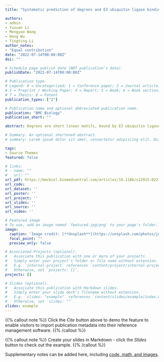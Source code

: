 ```yaml
---
title: "Systematic prediction of degrons and E3 ubiquitin ligase binding via deep learning"

authors:
- admin
- Yuxuan Li
- Mengyao Wang
- Hong Wu
- Tingting Li
author_notes:
- "Equal contribution"
date: "2022-07-14T00:00:00Z"
doi: ""

# Schedule page publish date (NOT publication's date).
publishDate: "2022-07-14T00:00:00Z"

# Publication type.
# Legend: 0 = Uncategorized; 1 = Conference paper; 2 = Journal article;
# 3 = Preprint / Working Paper; 4 = Report; 5 = Book; 6 = Book section;
# 7 = Thesis; 8 = Patent
publication_types: ["2"]

# Publication name and optional abbreviated publication name.
publication: "BMC Biology"
publication_short: ""

abstract: Degrons are short linear motifs, bound by E3 ubiquitin ligase to target protein substrates to be degraded by the ubiquitin-proteasome system. Mutations leading to deregulation of degron functionality disrupt control of protein abundance due to mistargeting of proteins destined for degradation and often result in pathologies. Targeting degrons by small molecules also emerges as an exciting drug design strategy to upregulate the expression of specific proteins. Despite their essential function and disease targetability, reliable identification of degrons remains a conundrum. Here, we developed a deep learning-based model named Degpred that predicts general degrons directly from protein sequences. We showed that the BERT-based model performed well in predicting degrons singly from protein sequences. Then, we used the deep learning model Degpred to predict degrons proteome-widely. Degpred successfully captured typical degron-related sequence properties and predicted degrons beyond those from motif-based methods which use a handful of E3 motifs to match possible degrons. Furthermore, we calculated E3 motifs using predicted degrons on the substrates in our collected E3-substrate interaction dataset and constructed a regulatory network of protein degradation by assigning predicted degrons to specific E3s with calculated motifs. Critically, we experimentally verified that a predicted SPOP binding degron on CBX6 prompts CBX6 degradation and mediates the interaction with SPOP. We also showed that the protein degradation regulatory system is important in tumorigenesis by surveying degron-related mutations in TCGA. Degpred provides an efficient tool to proteome-wide prediction of degrons and binding E3s singly from protein sequences. Degpred successfully captures typical degron-related sequence properties and predicts degrons beyond those from previously used motif-based methods, thus greatly expanding the degron landscape, which should advance the understanding of protein degradation, and allow exploration of uncharacterized alterations of proteins in diseases. To make it easier for readers to access collected and predicted datasets, we integrated these data into the website http://degron.phasep.pro/.

# Summary. An optional shortened abstract.
# summary: Lorem ipsum dolor sit amet, consectetur adipiscing elit. Duis posuere tellus ac convallis placerat. Proin tincidunt magna sed ex sollicitudin condimentum.

tags:
- Source Themes
featured: false

# links:
# - name: ""
#   url: ""
url_pdf: https://bmcbiol.biomedcentral.com/articles/10.1186/s12915-022-01364-6
url_code: 
url_dataset: ''
url_poster: ''
url_project: ''
url_slides: ''
url_source: ''
url_video: ''

# Featured image
# To use, add an image named `featured.jpg/png` to your page's folder. 
image:
  caption: 'Image credit: [**Unsplash**](https://unsplash.com/photos/jdD8gXaTZsc)'
  focal_point: ""
  preview_only: false

# Associated Projects (optional).
#   Associate this publication with one or more of your projects.
#   Simply enter your project's folder or file name without extension.
#   E.g. `internal-project` references `content/project/internal-project/index.md`.
#   Otherwise, set `projects: []`.
projects: []

# Slides (optional).
#   Associate this publication with Markdown slides.
#   Simply enter your slide deck's filename without extension.
#   E.g. `slides: "example"` references `content/slides/example/index.md`.
#   Otherwise, set `slides: ""`.
slides: example
---
```


{{% callout note %}}
Click the *Cite* button above to demo the feature to enable visitors to import publication metadata into their reference management software.
{{% /callout %}}

{{% callout note %}}
Create your slides in Markdown - click the *Slides* button to check out the example.
{{% /callout %}}

Supplementary notes can be added here, including [code, math, and images](https://wowchemy.com/docs/writing-markdown-latex/).
